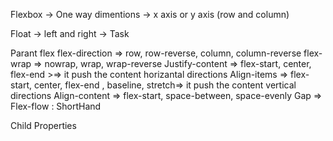 Flexbox -> One way dimentions -> x axis or y axis (row and column)

Float -> left and right -> Task


Parant
  flex
  flex-direction => row, row-reverse, column, column-reverse
  flex-wrap => nowrap, wrap, wrap-reverse
  Justify-content => flex-start, center, flex-end >=> it push the content horizantal directions
  Align-items => flex-start, center, flex-end , baseline, stretch=> it push the content vertical directions
  Align-content => flex-start, space-between, space-evenly
  Gap => 
  Flex-flow : ShortHand 


Child
  Properties